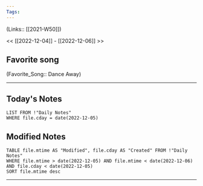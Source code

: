 ```yaml
---
Tags:
---
```

(Links:: [[2021-W50]])

<< [[2022-12-04]] - [[2022-12-06]] >>
## Favorite song
(Favorite_Song:: Dance Away)
___
## Today's Notes
```dataview
LIST FROM !"Daily Notes"
WHERE file.cday = date(2022-12-05)
```
## Modified Notes
```dataview
TABLE file.mtime AS "Modified", file.cday AS "Created" FROM !"Daily Notes" 
WHERE file.mtime > date(2022-12-05) AND file.mtime < date(2022-12-06) AND file.cday < date(2022-12-05)
SORT file.mtime desc
```
___
